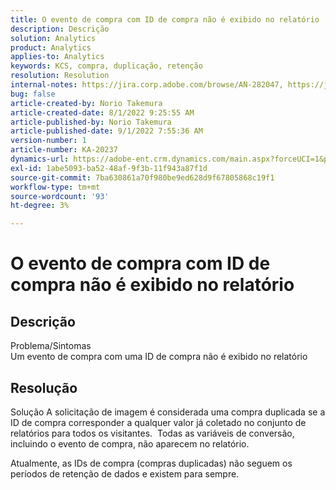 ```yaml
---
title: O evento de compra com ID de compra não é exibido no relatório
description: Descrição
solution: Analytics
product: Analytics
applies-to: Analytics
keywords: KCS, compra, duplicação, retenção
resolution: Resolution
internal-notes: https://jira.corp.adobe.com/browse/AN-282047, https://jira.corp.adobe.com/browse/AN-287475
bug: false
article-created-by: Norio Takemura
article-created-date: 8/1/2022 9:25:55 AM
article-published-by: Norio Takemura
article-published-date: 9/1/2022 7:55:36 AM
version-number: 1
article-number: KA-20237
dynamics-url: https://adobe-ent.crm.dynamics.com/main.aspx?forceUCI=1&pagetype=entityrecord&etn=knowledgearticle&id=f8636eed-7b11-ed11-b83d-0022480862c6
exl-id: 1abe5093-ba52-48af-9f3b-11f943a87f1d
source-git-commit: 7ba630861a70f980be9ed628d9f67805868c19f1
workflow-type: tm+mt
source-wordcount: '93'
ht-degree: 3%

---
```


# O evento de compra com ID de compra não é exibido no relatório

## Descrição

Problema/Sintomas
<br>Um evento de compra com uma ID de compra não é exibido no relatório


## Resolução


Solução A solicitação de imagem é considerada uma compra duplicada se a ID de compra corresponder a qualquer valor já coletado no conjunto de relatórios para todos os visitantes.  Todas as variáveis de conversão, incluindo o evento de compra, não aparecem no relatório.

Atualmente, as IDs de compra (compras duplicadas) não seguem os períodos de retenção de dados e existem para sempre.
